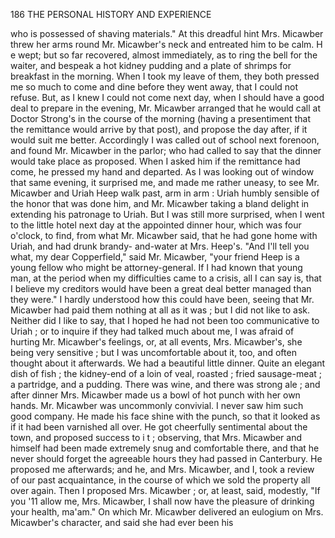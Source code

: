 186            THE PERSONAL HISTORY AND EXPERIENCE

who is possessed of shaving materials." At this dreadful hint Mrs.
Micawber threw her arms round Mr. Micawber's neck and entreated him
to be calm. H e wept; but so far recovered, almost immediately, as to
ring the bell for the waiter, and bespeak a hot kidney pudding and a plate
of shrimps for breakfast in the morning.
   When I took my leave of them, they both pressed me so much to come
and dine before they went away, that I could not refuse. But, as I knew
I could not come next day, when I should have a good deal to prepare in the
evening, Mr. Micawber arranged that he would call at Doctor Strong's in
the course of the morning (having a presentiment that the remittance
would arrive by that post), and propose the day after, if it would suit me
better. Accordingly I was called out of school next forenoon, and found
Mr. Micawber in the parlor; who had called to say that the dinner would
take place as proposed. When I asked him if the remittance had come,
he pressed my hand and departed.
   As I was looking out of window that same evening, it surprised me, and
made me rather uneasy, to see Mr. Micawber and Uriah Heep walk past,
arm in arm : Uriah humbly sensible of the honor that was done him, and
Mr. Micawber taking a bland delight in extending his patronage to Uriah.
But I was still more surprised, when I went to the little hotel next day at
the appointed dinner hour, which was four o'clock, to find, from what Mr.
Micawber said, that he had gone home with Uriah, and had drunk brandy-
and-water at Mrs. Heep's.
   "And I'll tell you what, my dear Copperfield," said Mr. Micawber,
"your friend Heep is a young fellow who might be attorney-general. If
I had known that young man, at the period when my difficulties came to a
crisis, all I can say is, that I believe my creditors would have been a great
deal better managed than they were."
   I hardly understood how this could have been, seeing that Mr. Micawber
had paid them nothing at all as it was ; but I did not like to ask. Neither
did I like to say, that I hoped he had not been too communicative to Uriah ;
or to inquire if they had talked much about me, I was afraid of hurting
Mr. Micawber's feelings, or, at all events, Mrs. Micawber's, she being
very sensitive ; but I was uncomfortable about it, too, and often thought
about it afterwards.
   We had a beautiful little dinner. Quite an elegant dish of fish ; the
kidney-end of a loin of veal, roasted ; fried sausage-meat ; a partridge, and
a pudding. There was wine, and there was strong ale ; and after dinner
Mrs. Micawber made us a bowl of hot punch with her own hands.
   Mr. Micawber was uncommonly convivial. I never saw him such good
company. He made his face shine with the punch, so that it looked as if
it had been varnished all over. He got cheerfully sentimental about the
town, and proposed success to i t ; observing, that Mrs. Micawber and
himself had been made extremely snug and comfortable there, and that he
never should forget the agreeable hours they had passed in Canterbury.
He proposed me afterwards; and he, and Mrs. Micawber, and I, took a
review of our past acquaintance, in the course of which we sold the
property all over again. Then I proposed Mrs. Micawber ; or, at least,
said, modestly, "If you '11 allow me, Mrs. Micawber, I shall now have the
pleasure of drinking your health, ma'am." On which Mr. Micawber delivered
an eulogium on Mrs. Micawber's character, and said she had ever been his
